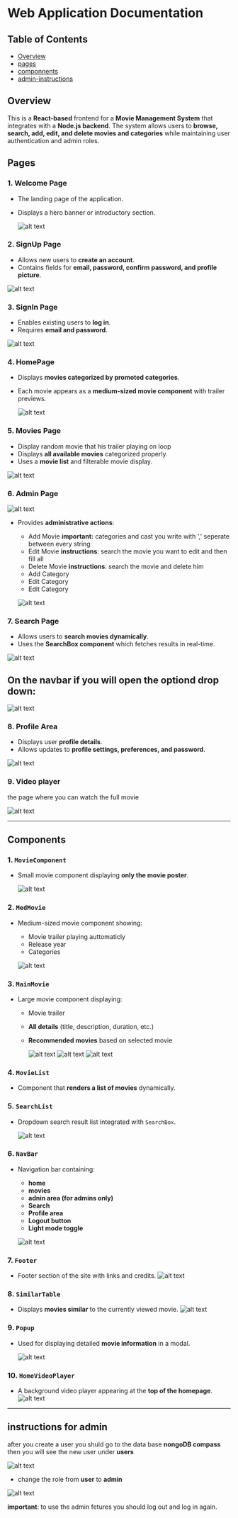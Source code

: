 
# Web Application Documentation
## Table of Contents
- [Overview](#Overview)
- [pages](#pages)
- [componnents](#components)
- [admin-instructions](#instructions-for-admin)

## Overview
This is a **React-based** frontend for a **Movie Management System** that integrates with a **Node.js backend**. The system allows users to **browse, search, add, edit, and delete movies and categories** while maintaining user authentication and admin roles.

## Pages

### 1. Welcome Page
- The landing page of the application.
- Displays a hero banner or introductory section.

  ![alt text](webDoc/welcome.png)


### 2. SignUp Page
- Allows new users to **create an account**.
- Contains fields for **email, password, confirm password, and profile picture**.

![alt text](webDoc/signup.png)

### 3. SignIn Page
- Enables existing users to **log in**.
- Requires **email and password**.

![alt text](webDoc/login.png)

### 4. HomePage
- Displays **movies categorized by promoted categories**.
- Each movie appears as a **medium-sized movie component** with trailer previews.

  ![alt text](webDoc/homePage.png)


### 5. Movies Page
- Display random movie that his trailer playing on loop
- Displays **all available movies** categorized properly.
- Uses a **movie list** and filterable movie display.

![alt text](webDoc/movies.png)

### 6. Admin Page

![alt text](webDoc/adminPage.png)

- Provides **administrative actions**:
  - Add Movie 
  **important:** categories and cast you write with ',' seperate between every string 
  - Edit Movie 
  **instructions**: search the movie you want to edit and then fill all
  - Delete Movie
  **instructions**: search the movie and delete him
  - Add Category
  - Edit Category
  - Edit Category 


  ![alt text](webDoc/adminOptions.png)

### 7. Search Page
- Allows users to **search movies dynamically**.
- Uses the **SearchBox component** which fetches results in real-time.

![alt text](webDoc/search.png)

## On the navbar if you will open the optiond drop down: 

![alt text](webDoc/navBar.png)

### 8. Profile Area
- Displays user **profile details**.
- Allows updates to **profile settings, preferences, and password**.

![alt text](webDoc/profile.png)

### 9. Video player
the page where you can watch the full movie

![alt text](webDoc/videoPlay.png)


---

## Components

### 1. `MovieComponent`
- Small movie component displaying **only the movie poster**.

  ![alt text](webDoc/mov.png)


### 2. `MedMovie`
- Medium-sized movie component showing:
  - Movie trailer playing auttomaticly
  - Release year
  - Categories

  ![alt text](webDoc/med.png)



### 3. `MainMovie`
- Large movie component displaying:
  - Movie trailer
  - **All details** (title, description, duration, etc.)
  - **Recommended movies** based on selected movie

    ![alt text](webDoc/main1.png)
    ![alt text](webDoc/similar.png)
    ![alt text](webDoc/main2.png)

### 4. `MovieList`
- Component that **renders a list of movies** dynamically.

### 5. `SearchList`
- Dropdown search result list integrated with `SearchBox`.

  ![alt text](webDoc/searchlist.png)

### 6. `NavBar`
- Navigation bar containing:
  - **home**
  - **movies**
  - **adnin area (for admins only)**
  - **Search**
  - **Profile area**
  - **Logout button**
  - **Light mode toggle**

  ![alt text](webDoc/nav.png)


### 7. `Footer`
- Footer section of the site with links and credits.
![alt text](webDoc/footer.png)


### 8. `SimilarTable`
- Displays **movies similar** to the currently viewed movie.
![alt text](webDoc/similar.png)

### 9. `Popup`
- Used for displaying detailed **movie information** in a modal.

  ![alt text](webDoc/popup.png)


### 10. `HomeVideoPlayer`
- A background video player appearing at the **top of the homepage**.
   ![alt text](webDoc/cover.png)


---
## instructions for admin 
after you create a user you shuld go to the data base **nongoDB compass** 
then you will see the new user under **users** 

![alt text](webDoc/user.png)

- change the role from **user** to **admin** 

![alt text](webDoc/admin.png)

**important**: to use the admin fetures you should log out and log in again. 